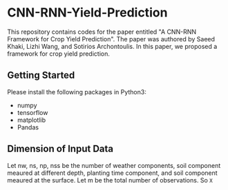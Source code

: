 # CNN-RNN-Yield-Prediction



This repository contains codes for the paper entitled "A CNN-RNN Framework for Crop Yield Prediction". The paper was authored by Saeed Khaki, Lizhi Wang, and Sotirios Archontoulis. In this paper, we proposed a framework for crop yield prediction.



## Getting Started 

Please install the following packages in Python3:

- numpy
- tensorflow
- matplotlib
- Pandas


## Dimension of Input Data

Let nw, ns, np, nss be the number of weather components, soil component meaured at different depth, planting time component, and soil component meaured at the surface. Let m be the total number of observations. So `X`
